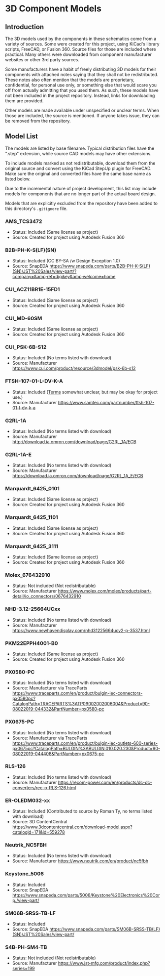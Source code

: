 # 3D Component Models

## Introduction

The 3D models used by the components in these schematics come from a variety
of sources. Some were created for this project, using KiCad's library
scripts, FreeCAD, or Fusion 360. Source files for those are included where
practical. Many others were downloaded from component manufacturer websites
or other 3rd party sources.

Some manufacturers have a habit of freely distributing 3D models for their
components with attached notes saying that they shall not be redistributed.
These notes also often mention that the models are proprietary, confidential,
for personal use only, or something else that would scare you off from
actually admitting that you used them. As such, these models have not been
included in the project repository. Instead, links for downloading them
are provided.

Other models are made available under unspecified or unclear terms.
When those are included, the source is mentioned. If anyone takes issue,
they can be removed from the repository.

## Model List

The models are listed by base filename. Typical distribution files have
the ".step" extension, while source CAD models may have other extensions.

To include models marked as not redistributable, download them from the
original source and convert using the KiCad StepUp plugin for FreeCAD.
Make sure the original and converted files have the same base name as
listed below.

Due to the incremental nature of project development, this list may include
models for components that are no longer part of the actual board design.

Models that are explicitly excluded from the repository have been added to
this directory's `.gitignore` file.

### AMS_TCS3472
* Status: Included (Same license as project)
* Source: Created for project using Autodesk Fusion 360

### B2B-PH-K-S(LF)(SN)
* Status: Included (CC BY-SA /w Design Exception 1.0)
* Source: SnapEDA <https://www.snapeda.com/parts/B2B-PH-K-S(LF)(SN)/JST%20Sales/view-part/?company=&amp;ref=digikey&amp;welcome=home>

### CUI_ACZ11BR1E-15FD1
* Status: Included (Same license as project)
* Source: Created for project using Autodesk Fusion 360

### CUI_MD-60SM
* Status: Included (Same license as project)
* Source: Created for project using Autodesk Fusion 360

### CUI_PSK-6B-S12
* Status: Included (No terms listed with download)
* Source: Manufacturer <https://www.cui.com/product/resource/3dmodel/psk-6b-s12>

### FTSH-107-01-L-DV-K-A
* Status: Included ([Terms](https://www.cadenas.de/terms-of-use-3d-cad-models)
  somewhat unclear, but may be okay for project use.)
* Source: Manufacturer <https://www.samtec.com/partnumber/ftsh-107-01-l-dv-k-a>

### G2RL-1A
* Status: Included (No terms listed with download)
* Source: Manufacturer <http://download.ia.omron.com/download/page/G2RL_1A/ECB>

### G2RL-1A-E
* Status: Included (No terms listed with download)
* Source: Manufacturer <https://download.ia.omron.com/download/page/G2RL_1A_E/ECB>

### Marquardt\_6425\_0101
* Status: Included (Same license as project)
* Source: Created for project using Autodesk Fusion 360

### Marquardt\_6425\_1101
* Status: Included (Same license as project)
* Source: Created for project using Autodesk Fusion 360

### Marquardt\_6425\_3111
* Status: Included (Same license as project)
* Source: Created for project using Autodesk Fusion 360

### Molex_676432910
* Status: Not included (Not redistributable)
* Source: Manufacturer <https://www.molex.com/molex/products/part-detail/io_connectors/0676432910>

### NHD-3.12-25664UCxx
* Status: Included (No terms listed with download)
* Source: Manufacturer <https://www.newhavendisplay.com/nhd31225664ucy2-p-3537.html>

### PKM22EPPH4001-B0
* Status: Included (Same license as project)
* Source: Created for project using Autodesk Fusion 360

### PX0580-PC
* Status: Included (No terms listed with download)
* Source: Manufacturer via TraceParts <https://www.traceparts.com/en/product/bulgin-iec-connectors-px0580pc?CatalogPath=TRACEPARTS%3ATP09002002006004&Product=90-08022019-044332&PartNumber=px0580-pc>

### PX0675-PC
* Status: Included (No terms listed with download)
* Source: Manufacturer via TraceParts <https://www.traceparts.com/en/product/bulgin-iec-outlets-600-series-px0675pc?CatalogPath=BULGIN%3ABULGIN.010.020.230&Product=90-08022019-044408&PartNumber=px0675-pc>

### RLS-126
* Status: Included (No terms listed with download)
* Source: Manufacturer <https://recom-power.com/en/products/dc-dc-converters/rec-p-RLS-126.html>

### ER-OLEDM032-xx
* Status: Included (Contributed to source by Roman Ty, no terms listed with download)
* Source: 3D ContentCentral <https://www.3dcontentcentral.com/download-model.aspx?catalogid=171&id=559278>

### Neutrik\_NC5FBH
* Status: Included (No terms listed with download)
* Source: Manufacturer <https://www.neutrik.com/en/product/nc5fbh>

### Keystone\_5006
* Status: Included
* Source: SnapEDA <https://www.snapeda.com/parts/5006/Keystone%20Electronics%20Corp./view-part/>

### SM06B-SRSS-TB-LF
* Status: Included
* Source: SnapEDA <https://www.snapeda.com/parts/SM06B-SRSS-TB(LF)(SN)/JST%20Sales/view-part/>

### S4B-PH-SM4-TB
* Status: Not included (Not redistributable)
* Source: Manufacturer <https://www.jst-mfg.com/product/index.php?series=199>

